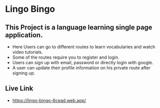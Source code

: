 # Lingo Bingo

## This Project is a language learning single page application.

- Here Users can go to different routes to learn vocabularies and watch video tutorials.
- Some of the routes require you to register and login.
- Users can sign up with email, password or directly login with google.
- A user can update their profile information on his private route after signing up.

## Live Link

- https://lingo-bingo-6cead.web.app/
